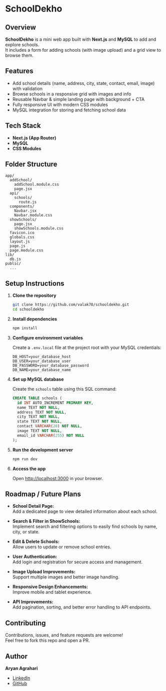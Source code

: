 
# SchoolDekho

## Overview
**SchoolDekho** is a mini web app built with **Next.js** and **MySQL** to add and explore schools.  
It includes a form for adding schools (with image upload) and a grid view to browse them.

## Features
- Add school details (name, address, city, state, contact, email, image) with validation  
- Browse schools in a responsive grid with images and info  
- Reusable Navbar & simple landing page with background + CTA  
- Fully responsive UI with modern CSS modules  
- MySQL integration for storing and fetching school data  

## Tech Stack
- **Next.js (App Router)**  
- **MySQL**  
- **CSS Modules**


## Folder Structure

```
app/
  addSchool/
    addSchool.module.css
    page.jsx
  api/
    schools/
      route.js
  components/
    Navbar.jsx
    Navbar.module.css
  showSchools/
    page.jsx
    showSchools.module.css
  favicon.ico
  globals.css
  layout.js
  page.js
  page.module.css
lib/
  db.js
public/
  ...
```


## Setup Instructions

1. **Clone the repository**

   ```bash
   git clone https://github.com/valak70/schooldekho.git
   cd schooldekho
   ```

2. **Install dependencies**

   ```bash
   npm install
   ```

3. **Configure environment variables**

   Create a `.env.local` file at the project root with your MySQL credentials:

   ```
   DB_HOST=your_database_host
   DB_USER=your_database_user
   DB_PASSWORD=your_database_password
   DB_NAME=your_database_name
   ```

4. **Set up MySQL database**

   Create the `schools` table using this SQL command:

   ```sql
   CREATE TABLE schools (
     id INT AUTO_INCREMENT PRIMARY KEY,
     name TEXT NOT NULL,
     address TEXT NOT NULL,
     city TEXT NOT NULL,
     state TEXT NOT NULL,
     contact VARCHAR(20) NOT NULL,
     image TEXT NOT NULL,
     email_id VARCHAR(255) NOT NULL
   );
   ```

5. **Run the development server**

   ```bash
   npm run dev
   ```

6. **Access the app**

   Open [http://localhost:3000](http://localhost:3000) in your browser.


## Roadmap / Future Plans

- **School Detail Page:**  
  Add a dedicated page to view detailed information about each school.

- **Search & Filter in ShowSchools:**  
  Implement search and filtering options to easily find schools by name, city, or state.

- **Edit & Delete Schools:**  
  Allow users to update or remove school entries.

- **User Authentication:**  
  Add login and registration for secure access and management.

- **Image Upload Improvements:**  
  Support multiple images and better image handling.

- **Responsive Design Enhancements:**  
  Improve mobile and tablet experience.

- **API Improvements:**  
  Add pagination, sorting, and better error handling to API endpoints.

##  Contributing

Contributions, issues, and feature requests are welcome!  
Feel free to fork this repo and open a PR.


##  Author

**Aryan Agrahari**  
- [LinkedIn](https://www.linkedin.com/in/valak70/)  
- [GitHub](https://github.com/valak70)  
